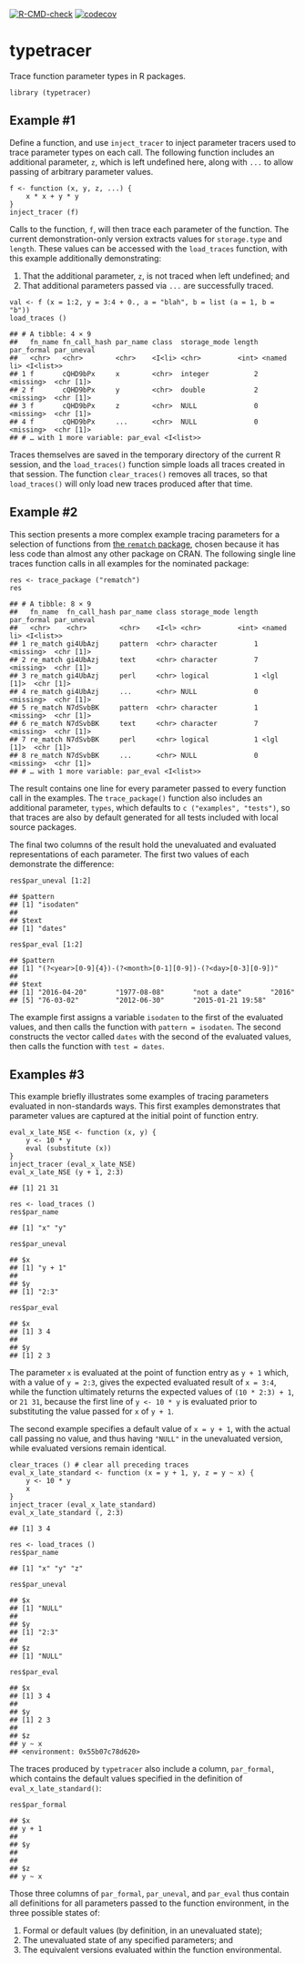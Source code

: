 <!-- badges: start -->

[![R-CMD-check](https://github.com/mpadge/typetracer/workflows/R-CMD-check/badge.svg)](https://github.com/mpadge/typetracer/actions)
[![codecov](https://codecov.io/gh/mpadge/typetracer/branch/main/graph/badge.svg)](https://codecov.io/gh/mpadge/typetracer)
<!-- badges: end -->

# typetracer

Trace function parameter types in R packages.

    library (typetracer)

## Example \#1

Define a function, and use `inject_tracer` to inject parameter tracers
used to trace parameter types on each call. The following function
includes an additional parameter, `z`, which is left undefined here,
along with `...` to allow passing of arbitrary parameter values.

    f <- function (x, y, z, ...) {
        x * x + y * y
    }
    inject_tracer (f)

Calls to the function, `f`, will then trace each parameter of the
function. The current demonstration-only version extracts values for
`storage.type` and `length`. These values can be accessed with the
`load_traces` function, with this example additionally demonstrating:

1.  That the additional parameter, `z`, is not traced when left
    undefined; and
2.  That additional parameters passed via `...` are successfully traced.

<!-- -->

    val <- f (x = 1:2, y = 3:4 + 0., a = "blah", b = list (a = 1, b = "b"))
    load_traces ()

    ## # A tibble: 4 × 9
    ##   fn_name fn_call_hash par_name class  storage_mode length par_formal par_uneval
    ##   <chr>   <chr>        <chr>    <I<li> <chr>         <int> <named li> <I<list>> 
    ## 1 f       cQHD9bPx     x        <chr>  integer           2 <missing>  <chr [1]> 
    ## 2 f       cQHD9bPx     y        <chr>  double            2 <missing>  <chr [1]> 
    ## 3 f       cQHD9bPx     z        <chr>  NULL              0 <missing>  <chr [1]> 
    ## 4 f       cQHD9bPx     ...      <chr>  NULL              0 <missing>  <chr [1]> 
    ## # … with 1 more variable: par_eval <I<list>>

Traces themselves are saved in the temporary directory of the current R
session, and the `load_traces()` function simple loads all traces
created in that session. The function `clear_traces()` removes all
traces, so that `load_traces()` will only load new traces produced after
that time.

## Example \#2

This section presents a more complex example tracing parameters for a
selection of functions from [the `rematch`
package](https://github.com/MangoTheCat/rematch), chosen because it has
less code than almost any other package on CRAN. The following single
line traces function calls in all examples for the nominated package:

    res <- trace_package ("rematch")
    res

    ## # A tibble: 8 × 9
    ##   fn_name  fn_call_hash par_name class storage_mode length par_formal par_uneval
    ##   <chr>    <chr>        <chr>    <I<l> <chr>         <int> <named li> <I<list>> 
    ## 1 re_match gi4UbAzj     pattern  <chr> character         1 <missing>  <chr [1]> 
    ## 2 re_match gi4UbAzj     text     <chr> character         7 <missing>  <chr [1]> 
    ## 3 re_match gi4UbAzj     perl     <chr> logical           1 <lgl [1]>  <chr [1]> 
    ## 4 re_match gi4UbAzj     ...      <chr> NULL              0 <missing>  <chr [1]> 
    ## 5 re_match N7dSvbBK     pattern  <chr> character         1 <missing>  <chr [1]> 
    ## 6 re_match N7dSvbBK     text     <chr> character         7 <missing>  <chr [1]> 
    ## 7 re_match N7dSvbBK     perl     <chr> logical           1 <lgl [1]>  <chr [1]> 
    ## 8 re_match N7dSvbBK     ...      <chr> NULL              0 <missing>  <chr [1]> 
    ## # … with 1 more variable: par_eval <I<list>>

The result contains one line for every parameter passed to every
function call in the examples. The `trace_package()` function also
includes an additional parameter, `types`, which defaults to
`c ("examples", "tests")`, so that traces are also by default generated
for all tests included with local source packages.

The final two columns of the result hold the unevaluated and evaluated
representations of each parameter. The first two values of each
demonstrate the difference:

    res$par_uneval [1:2]

    ## $pattern
    ## [1] "isodaten"
    ## 
    ## $text
    ## [1] "dates"

    res$par_eval [1:2]

    ## $pattern
    ## [1] "(?<year>[0-9]{4})-(?<month>[0-1][0-9])-(?<day>[0-3][0-9])"
    ## 
    ## $text
    ## [1] "2016-04-20"       "1977-08-08"       "not a date"       "2016"            
    ## [5] "76-03-02"         "2012-06-30"       "2015-01-21 19:58"

The example first assigns a variable `isodaten` to the first of the
evaluated values, and then calls the function with `pattern = isodaten`.
The second constructs the vector called `dates` with the second of the
evaluated values, then calls the function with `test = dates`.

## Examples \#3

This example briefly illustrates some examples of tracing parameters
evaluated in non-standards ways. This first examples demonstrates that
parameter values are captured at the initial point of function entry.

    eval_x_late_NSE <- function (x, y) {
        y <- 10 * y
        eval (substitute (x))
    }
    inject_tracer (eval_x_late_NSE)
    eval_x_late_NSE (y + 1, 2:3)

    ## [1] 21 31

    res <- load_traces ()
    res$par_name

    ## [1] "x" "y"

    res$par_uneval

    ## $x
    ## [1] "y + 1"
    ## 
    ## $y
    ## [1] "2:3"

    res$par_eval

    ## $x
    ## [1] 3 4
    ## 
    ## $y
    ## [1] 2 3

The parameter `x` is evaluated at the point of function entry as `y + 1`
which, with a value of `y = 2:3`, gives the expected evaluated result of
`x = 3:4`, while the function ultimately returns the expected values of
`(10 * 2:3) + 1`, or `21 31`, because the first line of `y <- 10 * y` is
evaluated prior to substituting the value passed for `x` of `y + 1`.

The second example specifies a default value of `x = y + 1`, with the
actual call passing no value, and thus having `"NULL"` in the
unevaluated version, while evaluated versions remain identical.

    clear_traces () # clear all preceding traces
    eval_x_late_standard <- function (x = y + 1, y, z = y ~ x) {
        y <- 10 * y
        x
    }
    inject_tracer (eval_x_late_standard)
    eval_x_late_standard (, 2:3)

    ## [1] 3 4

    res <- load_traces ()
    res$par_name

    ## [1] "x" "y" "z"

    res$par_uneval

    ## $x
    ## [1] "NULL"
    ## 
    ## $y
    ## [1] "2:3"
    ## 
    ## $z
    ## [1] "NULL"

    res$par_eval

    ## $x
    ## [1] 3 4
    ## 
    ## $y
    ## [1] 2 3
    ## 
    ## $z
    ## y ~ x
    ## <environment: 0x55b07c78d620>

The traces produced by `typetracer` also include a column, `par_formal`,
which contains the default values specified in the definition of
`eval_x_late_standard()`:

    res$par_formal

    ## $x
    ## y + 1
    ## 
    ## $y
    ## 
    ## 
    ## $z
    ## y ~ x

Those three columns of `par_formal`, `par_uneval`, and `par_eval` thus
contain all definitions for all parameters passed to the function
environment, in the three possible states of:

1.  Formal or default values (by definition, in an unevaluated state);
2.  The unevaluated state of any specified parameters; and
3.  The equivalent versions evaluated within the function environmental.
